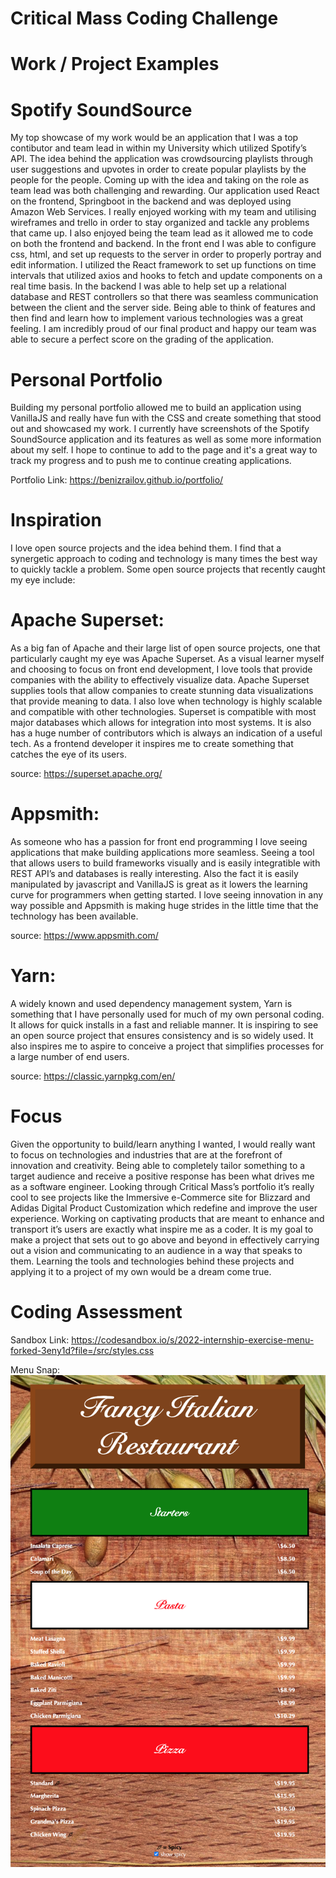 # Critical Mass Coding Challenge

# Work / Project Examples

# Spotify SoundSource

My top showcase of my work would be an application that I was a top contibutor and team lead in within my University which utilized Spotify’s API. The idea behind the application was crowdsourcing playlists through user suggestions and upvotes in order to create popular playlists by the people for the people. Coming up with the idea and taking on the role as team lead was both challenging and rewarding. Our application used React on the frontend, Springboot in the backend and was deployed using Amazon Web Services. I really enjoyed working with my team and utilising wireframes and trello in order to stay organized and tackle any problems that came up. I also enjoyed being the team lead as it allowed me to code on both the frontend and backend. In the front end I was able to configure css, html, and set up requests to the server in order to properly portray and edit information. I utilized the React framework to set up functions on time intervals that utilized axios and hooks to fetch and update components on a real time basis. In the backend I was able to help set up a relational database and REST controllers so that there was seamless communication between the client and the server side. Being able to think of features and then find and learn how to implement various technologies was a great feeling. I am incredibly proud of our final product and happy our team was able to secure a perfect score on the grading of the application. 

# Personal Portfolio

Building my personal portfolio allowed me to build an application using VanillaJS and really have fun with the CSS and create something that stood out and showcased my work. I currently have screenshots of the Spotify SoundSource application and its features as well as some more information about my self. I hope to continue to add to the page and it's a great way to track my progress and to push me to continue creating applications. 

Portfolio Link:
https://benizrailov.github.io/portfolio/ 

# Inspiration

I love open source projects and the idea behind them. I find that a synergetic approach to coding and technology is many times the best way to quickly tackle a problem. Some open source projects that recently caught my eye include:

# Apache Superset:

As a big fan of Apache and their large list of open source projects, one that particularly caught my eye was Apache Superset. As a visual learner myself and choosing to focus on front end development, I love tools that provide companies with the ability to effectively visualize data. Apache Superset supplies tools that allow companies to create stunning data visualizations that provide meaning to data. I also love when technology is highly scalable and compatible with other technologies. Superset is compatible with most major databases which allows for integration into most systems. It is also has a huge number of contributors which is always an indication of a useful tech. As a frontend developer it inspires me to create something that catches the eye of its users.

source: https://superset.apache.org/

# Appsmith:

As someone who has a passion for front end programming I love seeing applications that make building applications more seamless. Seeing a tool that allows users to build frameworks visually and is easily integratible with REST API’s and databases is really interesting. Also the fact it is easily manipulated by javascript and VanillaJS is great as it lowers the learning curve for programmers when getting started. I love seeing innovation in any way possible and Appsmith is making huge strides in the little time that the technology has been available. 

source: https://www.appsmith.com/ 

# Yarn:

A widely known and used dependency management system, Yarn is something that I have personally used for much of my own personal coding. It allows for quick installs in a fast and reliable manner. It is inspiring to see an open source project that ensures consistency and is so widely used. It also inspires me to aspire to conceive a project that simplifies processes for a large number of end users. 

source: https://classic.yarnpkg.com/en/ 

# Focus 

Given the opportunity to build/learn anything I wanted, I would really want to focus on technologies and industries that are at the forefront of innovation and creativity. Being able to completely tailor something to a target audience and receive a positive response has been what drives me as a software engineer. Looking through Critical Mass’s portfolio it’s really cool to see projects like the Immersive e-Commerce site for Blizzard and Adidas Digital Product Customization which redefine and improve the user experience. Working on captivating products that are meant to enhance and transport it’s users are exactly what inspire me as a coder. It is my goal to make a project that sets out to go above and beyond in effectively carrying out a vision and communicating to an audience in a way that speaks to them. Learning the tools and technologies behind these projects and applying it to a project of my own would be a dream come true. 

# Coding Assessment 

Sandbox Link:
https://codesandbox.io/s/2022-internship-exercise-menu-forked-3eny1d?file=/src/styles.css

Menu Snap:
![Screenshot](menusnap.png)

